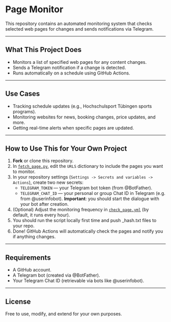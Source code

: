 # Page Monitor

This repository contains an automated monitoring system that checks selected web pages for changes and sends notifications via Telegram.

---

## What This Project Does

- Monitors a list of specified web pages for any content changes.
- Sends a Telegram notification if a change is detected.
- Runs automatically on a schedule using GitHub Actions.

---

## Use Cases

- Tracking schedule updates (e.g., Hochschulsport Tübingen sports programs).
- Monitoring websites for news, booking changes, price updates, and more.
- Getting real-time alerts when specific pages are updated.

---

## How to Use This for Your Own Project

1. **Fork** or clone this repository.
2. In [`fetch_page.py`](fetch_page.py), edit the `URLS` dictionary to include the pages you want to monitor.
3. In your repository settings (`Settings -> Secrets and variables -> Actions`), create two new secrets:
   - `TELEGRAM_TOKEN` — your Telegram bot token (from @BotFather).
   - `TELEGRAM_CHAT_ID` — your personal or group Chat ID in Telegram (e.g. from @userinfobot). **Important**: you should start the dialogue with your bot after creation. 
4. (Optional) Adjust the monitoring frequency in [`check_page.yml`](.github/workflows/check_page.yml) (by default, it runs every hour).
5. You should run the script locally first time and push _hash.txt files to your repo.
6. Done! GitHub Actions will automatically check the pages and notify you if anything changes. 

---

## Requirements

- A GitHub account.
- A Telegram bot (created via @BotFather).
- Your Telegram Chat ID (retrievable via bots like @userinfobot).

---

## License

Free to use, modify, and extend for your own purposes.

